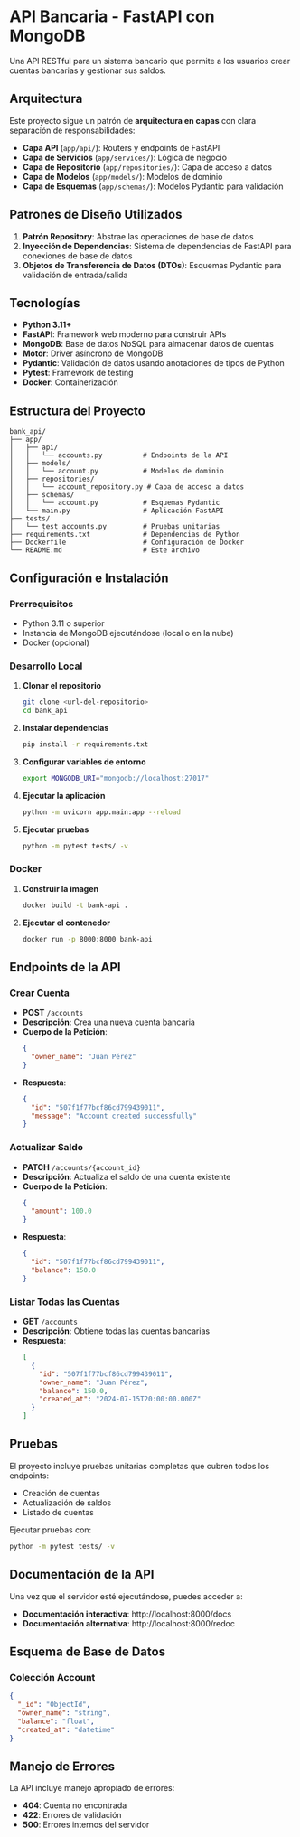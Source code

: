 # API Bancaria - FastAPI con MongoDB

Una API RESTful para un sistema bancario que permite a los usuarios crear cuentas bancarias y gestionar sus saldos.

## Arquitectura

Este proyecto sigue un patrón de **arquitectura en capas** con clara separación de responsabilidades:

- **Capa API** (`app/api/`): Routers y endpoints de FastAPI
- **Capa de Servicios** (`app/services/`): Lógica de negocio
- **Capa de Repositorio** (`app/repositories/`): Capa de acceso a datos
- **Capa de Modelos** (`app/models/`): Modelos de dominio
- **Capa de Esquemas** (`app/schemas/`): Modelos Pydantic para validación

## Patrones de Diseño Utilizados

1. **Patrón Repository**: Abstrae las operaciones de base de datos
2. **Inyección de Dependencias**: Sistema de dependencias de FastAPI para conexiones de base de datos
3. **Objetos de Transferencia de Datos (DTOs)**: Esquemas Pydantic para validación de entrada/salida

## Tecnologías

- **Python 3.11+**
- **FastAPI**: Framework web moderno para construir APIs
- **MongoDB**: Base de datos NoSQL para almacenar datos de cuentas
- **Motor**: Driver asíncrono de MongoDB
- **Pydantic**: Validación de datos usando anotaciones de tipos de Python
- **Pytest**: Framework de testing
- **Docker**: Containerización

## Estructura del Proyecto

```
bank_api/
├── app/
│   ├── api/
│   │   └── accounts.py          # Endpoints de la API
│   ├── models/
│   │   └── account.py           # Modelos de dominio
│   ├── repositories/
│   │   └── account_repository.py # Capa de acceso a datos
│   ├── schemas/
│   │   └── account.py           # Esquemas Pydantic
│   └── main.py                  # Aplicación FastAPI
├── tests/
│   └── test_accounts.py         # Pruebas unitarias
├── requirements.txt             # Dependencias de Python
├── Dockerfile                   # Configuración de Docker
└── README.md                    # Este archivo
```

## Configuración e Instalación

### Prerrequisitos

- Python 3.11 o superior
- Instancia de MongoDB ejecutándose (local o en la nube)
- Docker (opcional)

### Desarrollo Local

1. **Clonar el repositorio**
   ```bash
   git clone <url-del-repositorio>
   cd bank_api
   ```

2. **Instalar dependencias**
   ```bash
   pip install -r requirements.txt
   ```

3. **Configurar variables de entorno**
   ```bash
   export MONGODB_URI="mongodb://localhost:27017"
   ```

4. **Ejecutar la aplicación**
   ```bash
   python -m uvicorn app.main:app --reload
   ```

5. **Ejecutar pruebas**
   ```bash
   python -m pytest tests/ -v
   ```

### Docker

1. **Construir la imagen**
   ```bash
   docker build -t bank-api .
   ```

2. **Ejecutar el contenedor**
   ```bash
   docker run -p 8000:8000 bank-api
   ```

## Endpoints de la API

### Crear Cuenta
- **POST** `/accounts`
- **Descripción**: Crea una nueva cuenta bancaria
- **Cuerpo de la Petición**:
  ```json
  {
    "owner_name": "Juan Pérez"
  }
  ```
- **Respuesta**:
  ```json
  {
    "id": "507f1f77bcf86cd799439011",
    "message": "Account created successfully"
  }
  ```

### Actualizar Saldo
- **PATCH** `/accounts/{account_id}`
- **Descripción**: Actualiza el saldo de una cuenta existente
- **Cuerpo de la Petición**:
  ```json
  {
    "amount": 100.0
  }
  ```
- **Respuesta**:
  ```json
  {
    "id": "507f1f77bcf86cd799439011",
    "balance": 150.0
  }
  ```

### Listar Todas las Cuentas
- **GET** `/accounts`
- **Descripción**: Obtiene todas las cuentas bancarias
- **Respuesta**:
  ```json
  [
    {
      "id": "507f1f77bcf86cd799439011",
      "owner_name": "Juan Pérez",
      "balance": 150.0,
      "created_at": "2024-07-15T20:00:00.000Z"
    }
  ]
  ```

## Pruebas

El proyecto incluye pruebas unitarias completas que cubren todos los endpoints:

- Creación de cuentas
- Actualización de saldos
- Listado de cuentas

Ejecutar pruebas con:
```bash
python -m pytest tests/ -v
```

## Documentación de la API

Una vez que el servidor esté ejecutándose, puedes acceder a:

- **Documentación interactiva**: http://localhost:8000/docs
- **Documentación alternativa**: http://localhost:8000/redoc

## Esquema de Base de Datos

### Colección Account
```json
{
  "_id": "ObjectId",
  "owner_name": "string",
  "balance": "float",
  "created_at": "datetime"
}
```

## Manejo de Errores

La API incluye manejo apropiado de errores:

- **404**: Cuenta no encontrada
- **422**: Errores de validación
- **500**: Errores internos del servidor
